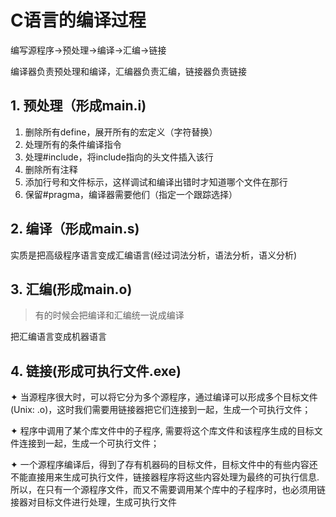 # C语言的编译过程

编写源程序->预处理->编译->汇编->链接

编译器负责预处理和编译，汇编器负责汇编，链接器负责链接

## 1. 预处理（形成main.i)

1. 删除所有define，展开所有的宏定义（字符替换）
2. 处理所有的条件编译指令
3. 处理#include，将include指向的头文件插入该行
4. 删除所有注释
5. 添加行号和文件标示，这样调试和编译出错时才知道哪个文件在那行
6. 保留#pragma，编译器需要他们（指定一个跟踪选择）

## 2. 编译（形成main.s)

实质是把高级程序语言变成汇编语言(经过词法分析，语法分析，语义分析)

## 3. 汇编(形成main.o)

> 有的时候会把编译和汇编统一说成编译

把汇编语言变成机器语言

## 4. 链接(形成可执行文件.exe)

✦ 当源程序很大时，可以将它分为多个源程序，通过编译可以形成多个目标文件(Unix: .o)，这时我们需要用链接器把它们连接到一起，生成一个可执行文件；

✦ 程序中调用了某个库文件中的子程序, 需要将这个库文件和该程序生成的目标文件连接到一起，生成一个可执行文件；

✦ 一个源程序编译后，得到了存有机器码的目标文件，目标文件中的有些内容还不能直接用来生成可执行文件，链接器程序将这些内容处理为最终的可执行信息. 所以，在只有一个源程序文件，而又不需要调用某个库中的子程序时，也必须用链接器对目标文件进行处理，生成可执行文件